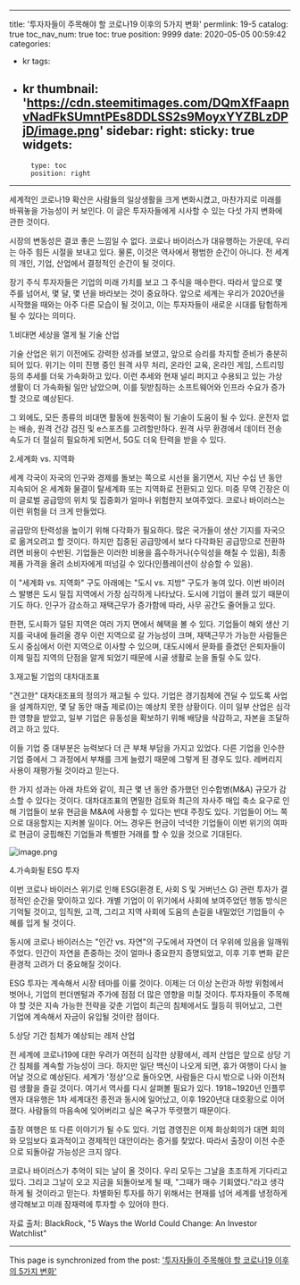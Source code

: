 
---
title: '투자자들이 주목해야 할 코로나19 이후의 5가지 변화'
permlink: 19-5
catalog: true
toc_nav_num: true
toc: true
position: 9999
date: 2020-05-05 00:59:42
categories:
- kr
tags:
- kr
thumbnail: 'https://cdn.steemitimages.com/DQmXfFaapnvNadFkSUmntPEs8DDLSS2s9MoyxYYZBLzDPjD/image.png'
sidebar:
    right:
        sticky: true
widgets:
    -
        type: toc
        position: right
---


세계적인 코로나19 확산은 사람들의 일상생활을 크게 변화시켰고, 마찬가지로 미래를 바꿔놓을 가능성이 커 보인다. 이 글은 투자자들에게 시사할 수 있는 다섯 가지 변화에 관한 것이다.

 

시장의 변동성은 결코 좋은 느낌일 수 없다. 코로나 바이러스가 대유행하는 가운데, 우리는 아주 힘든 시절을 보내고 있다. 물론, 이것은 역사에서 평범한 순간이 아니다. 전 세계의 개인, 기업, 산업에서 결정적인 순간이 될 것이다.

 

장기 주식 투자자들은 기업의 미래 가치를 보고 그 주식을 매수한다. 따라서 앞으로 몇 주를 넘어서, 몇 달, 몇 년을 바라보는 것이 중요하다. 앞으로 세계는 우리가 2020년을 시작했을 때와는 아주 다른 모습이 될 것이고, 이는 투자자들이 새로운 시대를 탐험하게 될 수 있다는 의미다.

 

1.비대면 세상을 열게 될 기술 산업

 

기술 산업은 위기 이전에도 강력한 성과를 보였고, 앞으로 승리를 차지할 준비가 충분히 되어 있다. 위기는 이미 진행 중인 원격 사무 처리, 온라인 교육, 온라인 게임, 스트리밍 등의 추세를 더욱 가속화하고 있다. 이런 추세와 현재 널리 퍼지고 수용되고 있는 가상 생활이 더 가속화될 일만 남았으며, 이를 뒷받침하는 소프트웨어와 인프라 수요가 증가할 것으로 예상된다.

 

그 외에도, 모든 종류의 비대면 활동에 원동력이 될 기술이 도움이 될 수 있다. 운전자 없는 배송, 원격 건강 검진 및 e스포츠를 고려할만하다. 원격 사무 환경에서 데이터 전송 속도가 더 절실히 필요하게 되면서, 5G도 더욱 탄력을 받을 수 있다.

 

2.세계화 vs. 지역화

 

세계 각국이 자국의 인구와 경제를 돌보는 쪽으로 시선을 옮기면서, 지난 수십 년 동안 지속되어 온 세계화 물결이 탈세계화 또는 지역화로 전환되고 있다. 미중 무역 긴장은 이미 글로벌 공급망의 위치 및 집중화가 얼마나 위험한지 보여주었다. 코로나 바이러스는 이런 위험을 더 크게 만들었다.

 

공급망의 탄력성을 높이기 위해 다각화가 필요하다. 많은 국가들이 생산 기지를 자국으로 옮겨오려고 할 것이다. 하지만 집중된 공급망에서 보다 다각화된 공급망으로 전환하려면 비용이 수반된. 기업들은 이러한 비용을 흡수하거나(수익성을 해칠 수 있음), 최종 제품 가격을 올려 소비자에게 떠넘길 수 있다(인플레이션이 상승할 수 있음).

 

이 "세계화 vs. 지역화" 구도 아래에는 "도시 vs. 지방" 구도가 놓여 있다. 이번 바이러스 발병은 도시 밀집 지역에서 가장 심각하게 나타났다. 도시에 기업이 몰려 있기 때문이기도 하다. 인구가 감소하고 재택근무가 증가함에 따라, 사무 공간도 줄어들고 있다. 

 

한편, 도시화가 덜된 지역은 여러 가지 면에서 혜택을 볼 수 있다. 기업들이 해외 생산 기지를 국내에 들려올 경우 이런 지역으로 갈 가능성이 크며, 재택근무가 가능한 사람들은 도시 중심에서 이런 지역으로 이사할 수 있으며, 대도시에서 문화를 즐겼던 은퇴자들이 이제 밀집 지역의 단점을 알게 되었기 때문에 시골 생활로 눈을 돌릴 수도 있다.

 

3.재고될 기업의 대차대조표

 

"견고한" 대차대조표의 정의가 재고될 수 있다. 기업은 경기침체에 견딜 수 있도록 사업을 설계하지만, 몇 달 동안 매출 제로(0)는 예상치 못한 상황이다. 이미 일부 산업은 심각한 영향을 받았고, 일부 기업은 유동성을 확보하기 위해 배당을 삭감하고, 자본을 조달하려고 하고 있다. 

 

이들 기업 중 대부분은 능력보다 더 큰 부채 부담을 가지고 있었다. 다른 기업을 인수한 기업 중에서 그 과정에서 부채를 크게 늘렸기 때문에 그렇게 된 경우도 있다. 레버리지 사용이 재평가될 것이라고 믿는다.

 

한 가지 성과는 아래 차트와 같이, 최근 몇 년 동안 증가했던 인수합병(M&A) 규모가 감소할 수 있다는 것이다. 대차대조표의 면밀한 검토와 최근의 자사주 매입 축소 요구로 인해 기업들이 보유 현금을 M&A에 사용할 수 있다는 반대 주장도 있다. 기업들이 어느 쪽으로 대응할지는 지켜볼 일이다. 어느 경우든 현금이 넉넉한 기업들이 이번 위기의 여파로 현금이 궁핍해진 기업들과 특별한 거래를 할 수 있을 것으로 기대된다.

 


![image.png](https://cdn.steemitimages.com/DQmXfFaapnvNadFkSUmntPEs8DDLSS2s9MoyxYYZBLzDPjD/image.png)

 

4.가속화될 ESG 투자

 

이번 코로나 바이러스 위기로 인해 ESG(환경 E, 사회 S 및 거버넌스 G) 관련 투자가 결정적인 순간을 맞이하고 있다. 개별 기업이 이 위기에서 사회에 보여주었던 행동 방식은 기억될 것이고, 임직원, 고객, 그리고 지역 사회에 도움의 손길을 내밀었던 기업들이 수혜를 입게 될 것이다. 

 

동시에 코로나 바이러스는 "인간 vs. 자연"의 구도에서 자연이 더 우위에 있음을 일깨워 주었다. 인간이 자연을 존중하는 것이 얼마나 중요한지 증명되었고, 이후 기후 변화 같은 환경적 고려가 더 중요해질 것이다.

 

ESG 투자는 계속해서 시장 테마를 이룰 것이다. 이제는 더 이상 논란과 하방 위험에서 벗어나, 기업의 펀더멘털과 주가에 점점 더 많은 영향을 미칠 것이다. 투자자들이 주목해야 할 것은 지속 가능한 전략을 갖춘 기업이 최근의 침체에서도 월등히 뛰어났고, 그런 기업에 계속해서 자금이 유입될 것이란 점이다.

 

5.상당 기간 침체가 예상되는 레저 산업

 

전 세계에 코로나19에 대한 우려가 여전히 심각한 상황에서, 레저 산업은 앞으로 상당 기간 침체를 계속할 가능성이 크다. 하지만 일단 백신이 나오게 되면, 휴가 여행이 다시 늘어날 것으로 예상된다. 세계가 '정상'으로 돌아오면, 사람들은 다시 밖으로 나와 이전처럼 생활을 즐길 것이다. 여기서 역사를 다시 살펴볼 필요가 있다. 1918~1920년 인플루엔자 대유행은 1차 세계대전 종전과 동시에 일어났고, 이후 1920년대 대호황으로 이어졌다. 사람들의 마음속에 잊어버리고 싶은 욕구가 뚜렷했기 때문이다.

 

출장 여행은 또 다른 이야기가 될 수도 있다. 기업 경영진은 이제 화상회의가 대면 회의와 모임보다 효과적이고 경제적인 대안이라는 증거를 찾았다. 따라서 출장이 이전 수준으로 되돌아갈 가능성은 크지 않다.

 

코로나 바이러스가 추억이 되는 날이 올 것이다. 우리 모두는 그날을 초조하게 기다리고 있다. 그리고 그날이 오고 지금을 되돌아보게 될 때, "그때가 매수 기회였다."라고 생각하게 될 것이라고 믿는다. 차별화된 투자를 하기 위해서는 현재를 넘어 세계를 냉정하게 생각해보고 미래 잠재력에 투자할 수 있어야 한다.

 

자료 출처: BlackRock, "5 Ways the World Could Change: An Investor Watchlist"

- - -

This page is synchronized from the post: ['투자자들이 주목해야 할 코로나19 이후의 5가지 변화'](https://steemit.com/@pius.pius/19-5)
